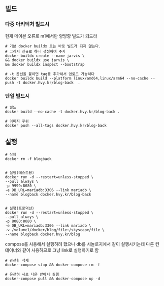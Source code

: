 








## 빌드

### 다중 아키텍처 빌드시
현재 메이븐 오류로 m1에서만 양뱡향 빌드가 되드라
```shell
# 기본 docker buildx 로는 바로 빌드가 되지 않는다.
# 그래서 신규로 하나 생성하여 주자
docker buildx create --name jarvis \
&& docker buildx use jarvis \
&& docker buildx inspect --bootstrap

# -t 옵션을 붙이면 tag를 추가해서 업로드 가능하다
docker buildx build --platform linux/amd64,linux/arm64 --no-cache --push -t docker.hvy.kr/blog-back  .
```

### 단일 빌드시
```shell
# 빌드
docker build --no-cache -t docker.hvy.kr/blog-back .

# 이미지 푸쉬
docker push --all-tags docker.hvy.kr/blog-back
```

## 실행


```shell
# 삭제
docker rm -f blogback


# 실행(테스트용)
docker run -d --restart=unless-stopped \
--pull always \
-p 9999:8080 \
-e DB_URL=mariadb:3306 --link mariadb \
--name blogback docker.hvy.kr/blog-back


# 실행(프로덕션)
docker run -d --restart=unless-stopped \
--pull always \
-p 8080:8080 \
-e DB_URL=mariadb:3306 --link mariadb \
-v /volume1/docker/blog/file:/skyscape/file \
--name blogback docker.hvy.kr/blog
```


compose를 사용해서 실행하려 했으나 db를 시놀로지에서 같이 실행시키는데 다른 컨테이너와 같이 사용하므로 그냥 link로 실행하기로 함

```shell
# 완전한 삭제
docker-compose stop && docker-compose rm -f 

# 온전히 새로 다운 받아서 실행
docker-compose pull && docker-compose up -d
```
